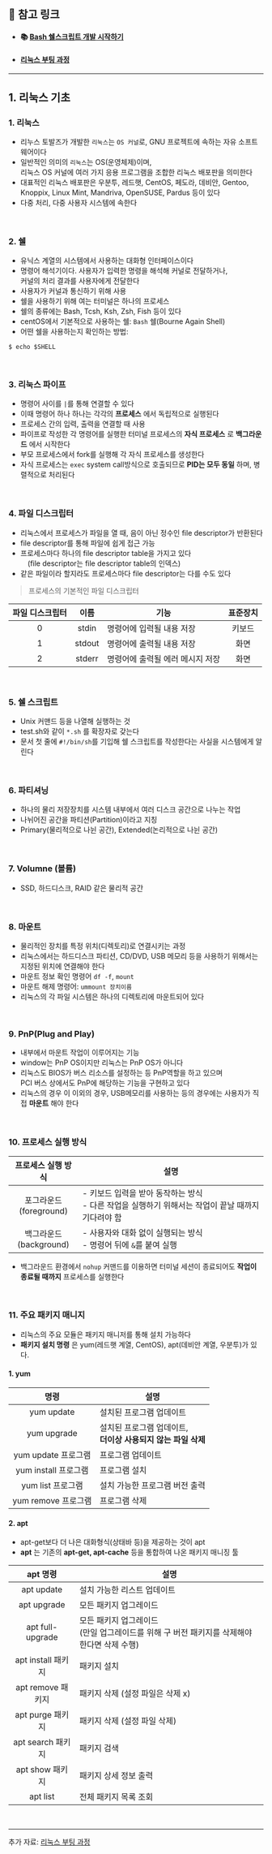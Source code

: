 
## :link: 참고 링크
* #### :books: [Bash 쉘스크립트 개발 시작하기](https://wikidocs.net/book/2370)
<!-- - ℹ️: `CentOS` 6.9 버전, `Ubuntu` 기반의 `Bash` 쉘 사용 -->
* ####  [리눅스 부팅 과정](https://blog.naver.com/goodday2k/220535307917)

---
## 1. 리눅스 기초

### 1. 리눅스
- 리누스 토발즈가 개발한 `리눅스`는 `OS 커널`로, GNU 프로젝트에 속하는 자유 소프트웨어이다
- 일반적인 의미의 `리눅스`는 OS(운영체제)이며, <br>
  리눅스 OS 커널에 여러 가지 응용 프로그램을 조합한 리눅스 배포판을 의미한다
- 대표적인 리눅스 배포판은 우분투, 레드햇, CentOS, 페도라, 데비안, Gentoo, Knoppix, Linux Mint, Mandriva, OpenSUSE, Pardus 등이 있다
- 다중 처리, 다중 사용자 시스템에 속한다

<br>

### 2. 쉘
- 유닉스 계열의 시스템에서 사용하는 대화형 인터페이스이다
- 명령어 해석기이다. 사용자가 입력한 명령을 해석해 커널로 전달하거나, <br>
커널의 처리 결과를 사용자에게 전달한다
- 사용자가 커널과 통신하기 위해 사용 
- 쉘을 사용하기 위해 여는 터미널은 하나의 프로세스
- 쉘의 종류에는 Bash, Tcsh, Ksh, Zsh, Fish 등이 있다
- centOS에서 기본적으로 사용하는 쉘: `Bash` 쉘(Bourne Again Shell)
- 어떤 쉘을 사용하는지 확인하는 방법:
```console
$ echo $SHELL
```

<br>

### 3. 리눅스 파이프
- 명령어 사이를 `|`를 통해 연결할 수 있다
- 이때 명령어 하나 하나는 각각의 **프로세스** 에서 독립적으로 실행된다
- 프로세스 간의 입력, 출력을 연결할 때 사용
- 파이프로 작성한 각 명령어를 실행한 터미널 프로세스의 **자식 프로세스** 로 **백그라운드** 에서 시작한다
- 부모 프로세스에서 fork를 실행해 각 자식 프로세스를 생성한다
- 자식 프로세스는 `exec` system call방식으로 호출되므로 **PID는 모두 동일** 하며, 병렬적으로 처리된다

<br>

### 4. 파일 디스크립터

- 리눅스에서 프로세스가 파일을 열 때, 음이 아닌 정수인 file descriptor가 반환된다
- file descriptor를 통해 파일에 쉽게 접근 가능
- 프로세스마다 하나의 file descriptor table을 가지고 있다<br>
  (file descriptor는 file descriptor table의 인덱스)
- 같은 파일이라 할지라도 프로세스마다 file descriptor는 다를 수도 있다

> 프로세스의 기본적인 파일 디스크립터

| 파일 디스크립터 | 이름 | 기능 | 표준장치 |
| :---: | :---: | --- | :---: 
| 0 | stdin | 명령어에 입력될 내용 저장 | 키보드
| 1 | stdout | 명령어에 출력될 내용 저장 | 화면
| 2 | stderr | 명령어에 출력될 에러 메시지 저장 | 화면


<br>

### 5. 쉘 스크립트
- Unix 커맨드 등을 나열해 실행하는 것
- test.sh와 같이 `*.sh` 를 확장자로 갖는다
- 문서 첫 줄에 `#!/bin/sh`를 기입해 쉘 스크립트를 작성한다는 사실을 시스템에게 알린다

<br>

### 6. 파티셔닝
- 하나의 물리 저장장치를 시스템 내부에서 여러 디스크 공간으로 나누는 작업
- 나뉘어진 공간을 파티션(Partition)이라고 지칭
- Primary(물리적으로 나뉜 공간), Extended(논리적으로 나뉜 공간)

<br>

### 7. Volumne (볼륨)
- SSD, 하드디스크, RAID 같은 물리적 공간

<br>

### 8. 마운트
- 물리적인 장치를 특정 위치(디렉토리)로 연결시키는 과정
- 리눅스에서는 하드디스크 파티션, CD/DVD, USB 메모리 등을 사용하기 위해서는<br> 지정된 위치에 연결해야 한다
- 마운트 정보 확인 명령어 `df -f`, `mount`
- 마운트 해제 명령어: `ummount 장치이름` 
- 리눅스의 각 파일 시스템은 하나의 디렉토리에 마운트되어 있다

<br>

### 9. PnP(Plug and Play)
- 내부에서 마운트 작업이 이루어지는 기능
- window는 PnP OS이지만 리눅스는 PnP OS가 아니다
- 리눅스도 BIOS가 버스 리소스를 설정하는 등 PnP역할을 하고 있으며<br>
PCI 버스 상에서도 PnP에 해당하는 기능을 구현하고 있다
- 리눅스의 경우 이 이외의 경우, USB메모리를 사용하는 등의 경우에는 사용자가 직접 **마운트** 해야 한다

<br>

### 10. 프로세스 실행 방식

| 프로세스 실행 방식 | 설명 | 
| :---: | --- |
| 포그라운드<br>(foreground) | - 키보드 입력을 받아 동작하는 방식 <br> - 다른 작업을 실행하기 위해서는 작업이 끝날 때까지 기다려야 함 |
| 백그라운드<br>(background) | - 사용자와 대화 없이 실행되는 방식 <br> - 명령어 뒤에 `&`를 붙여 실행 <br>|

- 백그라운드 환경에서 `nohup` 커맨드를 이용하면 터미널 세션이 종료되어도 **작업이 종료될 때까지** 프로세스를 실행한다

<br>

### 11. 주요 패키지 매니지
- 리눅스의 주요 모듈은 패키지 매니저를 통해 설치 가능하다
- **패키지 설치 명령** 은 yum(레드햇 계열, CentOS), apt(데비안 계열, 우분투)가 있다.

#### 1. yum 

| 명령 | 설명 |
| :---: |---|
| yum update | 설치된 프로그램 업데이트 | 
| yum upgrade | 설치된 프로그램 업데이트, <br> **더이상 사용되지 않는 파일 삭제** | 
| yum update 프로그램 | 프로그램 업데이트 | 
| yum install 프로그램 | 프로그램 설치 |
| yum list 프로그램 | 설치 가능한 프로그램 버전 출력 |
| yum remove 프로그램 | 프로그램 삭제  | 

#### 2. apt
- apt-get보다 더 나은 대화형식(상태바 등)을 제공하는 것이 apt
- **apt** 는 기존의 **apt-get, apt-cache** 등을 통합하여 나온 패키지 매니징 툴

| apt 명령 | 설명 |
| :---: | --- |
| apt update | 설치 가능한 리스트 업데이트 | 
| apt upgrade | 모든 패키지 업그레이드 | 
| apt full-upgrade | 모든 패키지 업그레이드<br>(만일 업그레이드를 위해 구 버전 패키지를 삭제해야 한다면 삭제 수행) | 
| apt install 패키지 | 패키지 설치 | 
| apt remove 패키지 | 패키지 삭제 (설정 파일은 삭제 x) | 
| apt purge 패키지 | 패키지 삭제 (설정 파일 삭제) | 
| apt search 패키지 | 패키지 검색 |
| apt show 패키지| 패키지 상세 정보 출력 |
| apt list | 전체 패키지 목록 조회 |

<br>

---
추가 자료: [리눅스 부팅 과정](https://blog.naver.com/goodday2k/220535307917)
